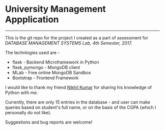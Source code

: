 # University Management Appplication
***

This is the git repo for the project I created as a part of assessment for *DATABASE MANAGEMENT SYSTEMS Lab, 4th Semester, 2017.*

The technlogies used are - 
* flask - Backend Microframework in Python
* flask_pymongo - MongoDB client
* MLab - Free online MongoDB Sandbox
* Bootstrap - Frontend Framework

I would like to thank my friend [Nikhil Kumar](https://www.facebook.com/nikhilksingh97) for sharing his knowledge of Python with me. 

Currently, there are only 15 entries in the database - and user can make queries based on student's full name, or on the basis of the CGPA (which I personally do not like).

Suggestions and bug reports are welcome!
